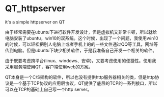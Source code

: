 # QT_httpserver
it's a simple httpserver on QT 

由于经常需要在ubuntu下进行软件开发设计，但是虚拟机又非常卡顿，所以就给电脑安装了ubuntu，win10的双系统。这个时候，出现了一个问题，我使用win10的时候，可以轻松把别人电脑上或者手机上的的一些文件通过QQ等工具，网址等传到电脑。但是ubuntu下缺少相关软件，于是我准备自己开发一个相关的软件。

由于既要考虑跨平台(linux、windows、安卓)，又要考虑使用的便捷性。使用我采用服务端使用QT，客户端使用web的方案。

QT本身是一个C/S架构的软件，所以也没有提供http服务器相关的类，但是http协议是一个基于TCP协议的应用层协议，QT提供了底层的TCP的一系列接口，所以可以在TCP的基础上自己写一个http server。
